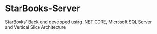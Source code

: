 # StarBooks-Server
StarBooks' Back-end developed using .NET CORE, Microsoft SQL Server and Vertical Slice Architecture
